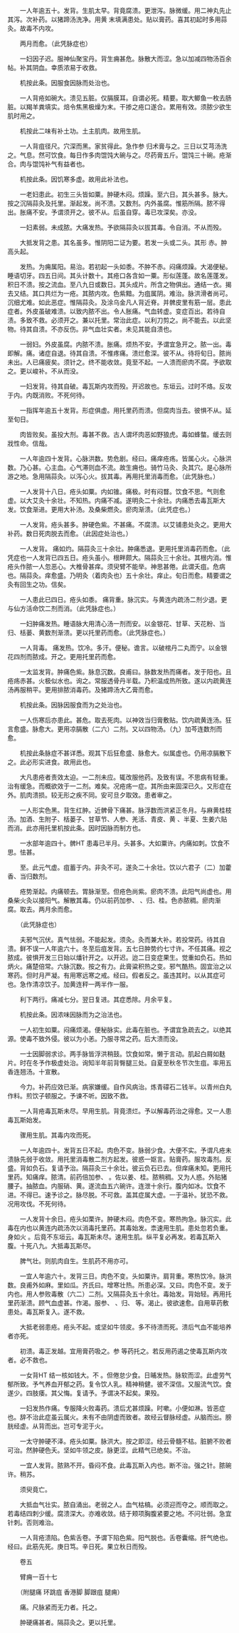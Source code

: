 <!-- { "loadSidebar": true } -->
　　一人年逾五十。发背。生肌太早。背竟腐溃。更泄泻。脉微缓。用二神丸先止其泻。次补药。以猪蹄汤洗净。用黄 末填满患处。贴以膏药。喜其初起时多用蒜灸。故毒不内攻。

　　两月而愈。（此凭脉症也）

　　一妇因子迟。服神仙聚宝丹。背生痈甚危。脉散大而涩。急以加减四物汤百余帖。补其阴血。幸质浓易于收救。

　　机按此条。因服食因脉而处治也。

　　一人背疮如碗大。溃见五脏。仅膈膜耳。自谓必死。精要。取大鲫鱼一枚去肠脏。以羯羊粪填实。焙令焦黑极燥为末。干掺之疮口遂合。累用有效。须脓少欲生肌时用之。

　　机按此二味有补土功。土主肌肉。故用生肌。

　　一人背疽径尺。穴深而黑。家贫得此。急作参 归术膏与之。三日以艾芎汤洗之。气息。然可饮食。每日作多肉馄饨大碗与之。尽药膏五斤。馄饨三十碗。疮渐合。肉与馄饨补气有益者也。

　　机按此条。因饥寒多虚。故用此补法也。

　　一老妇患此。初生三头皆如粟。肿硬木闷。烦躁。至六日。其头甚多。脉大。按之沉隔蒜灸及托里。渐起发。尚不溃。又数剂。内外虽腐。惟筋所隔。脓不得出。胀痛不安。予谓须开之。彼不从。后虽自穿。毒已攻深矣。亦没。

　　一妇素弱。未成脓。大痛发热。予欲隔蒜灸以拔其毒。令自消。不从而殁。

　　大抵发背之患。其名虽多。惟阴阳二证为要。若发一头或二头。其形 赤。肿高头起。

　　发热。为痈属阳。易治。若初起一头如黍。不肿不赤。闷痛烦躁。大渴便秘。睡语切牙。四五日间。其头计数十。其疮口各含如一粟。形似莲蓬。故名莲蓬发。积日不溃。按之流血。至八九日或数日。其头成片。所含之物俱出。通结一衣。揭去又结。其口共烂为一疮。其脓内攻。色紫黯。为疽属阴。难治。脉洪滑者尚可。沉细尤难。如此恶症。惟隔蒜灸。及涂乌金凡人背近脊。并髀皮里有筋一层。患此症者。外皮虽破难溃。以致内脓不出。令人胀痛。气血转虚。变症百出。若待自渍。多致不救。必须开之。兼以托里。常治此症。以利刀剪之。尚不能去。以此坚物。待其自溃。不亦反伤。非气血壮实者。未见其能自溃也。

　　一弱妇。外皮虽腐。内脓不溃。胀痛。烦热不安。予谓宜急开之。脓一出。毒即解。痛。诸症自退。待其自溃。不惟疼痛。溃烂愈深。彼不从。待将旬日。脓尚未出。人已痛疲矣。须针之。终不能收敛。竟至不起。一人溃而瘀肉不腐。予欲取之。更以峻补。不从而没。

　　一妇发背。待其自破。毒瓦斯内攻而殁。开迟故也。东垣云。过时不烙。反攻于内。内既消败。不死何待。

　　一指挥年逾五十发背。形症俱虚。用托里药而溃。但腐肉当去。彼惧不从。延至旬日。

　　肉皆败矣。虽投大剂。毒甚不救。古人谓坏肉恶如野狼虎。毒如蜂螫。缓去则戕性命。信哉。

　　一人年逾四十发背。心脉洪数。势危剧。经曰。痛痒疮疡。皆属心火。心脉洪数。乃心甚。心主血。心气滞则血不流。故生痈也。骑竹马灸、灸其穴。是心脉所游之地。急用隔蒜灸。以泻心火。拔其毒。再用托里消毒而愈。（此凭脉也。）

　　一人发背十八日。疮头如粟。内如锥。痛极。时有闷瞀。饮食不思。气则愈虚。以大艾灸十余壮。不知热。内痛不减。遂明灸二十余壮。内痛悉去毒瓦斯大发。饮食渐进。更用大补汤。及桑柴燃灸。瘀肉渐溃。（此凭症也。）

　　一人发背。疮头甚多。肿硬色紫。不甚痛。不腐溃。以艾铺患处灸之。更用大补药。数日死肉脱去而愈。（此因症处治也。）

　　一人发背。 痛如灼。隔蒜灸三十余壮。肿痛悉退。更用托里消毒药而愈。（此凭症也一人发背已四五日。疮头虽小。根畔颇大。隔蒜灸三十余壮。其根内消。惟疮头作脓一人忽恶心。大椎骨甚痒。须臾臂不能举。神思甚倦。此谓夭疽。危病也。隔蒜灸。痒愈盛。乃明灸（着肉灸也）五十余壮。痒止。旬日而愈。精要谓之灸有回生之功。信矣。

　　一人患此已四日。疮头如黍。 痛背重。脉沉实。与黄连内疏汤二剂少退。更与仙方活命饮二剂而消。（此凭脉症也。）

　　一妇肿痛发热。睡语脉大用清心汤一剂而安。以金银花、甘草、天花粉、当归、栝蒌、黄数剂渐溃。更以托里药而愈。（此凭脉症也。）

　　一人背毒。 痛发热。饮冷。多汗。便秘。谵言。以破棺丹二丸而宁。以金银花四剂而脓成。开之。更用托里药而愈。

　　一太监发背。肿痛色紫。脉息沉数。良甫曰。脉数发热而痛者。发于阳也。且疮疡赤甚。火极似水也。询之。常服透骨丹半载。乃积温成热所致。遂以内疏黄连汤再服稍平。更用排脓消毒药。及猪蹄汤大乙膏而愈。

　　机按此条。因脉因服食而为之处治也。

　　一人伤寒后亦患此。甚危。取去死肉。以神效当归膏敷贴。饮内疏黄连汤。狂言愈盛。脉愈大。更用凉膈散（二六）二剂。又以四物汤。（九）加芩连数剂而愈。

　　机按此条脉症不甚详悉。观其下后狂愈盛、脉愈大。似属虚也。仍用凉膈散下之。此必形实进食。故用此也。

　　大凡患疮者责效太迫。一二剂未应。辄改服他药。及致有误。不思病有轻重。治有缓急。而概欲效于一二剂。难矣。况疮疡一症。其所由来固深已久。又形症在外。肌肉溃损。较无形之疾不同。安可旦夕取效。患者审之。

　　一人形实色黑。背生红肿。近髀骨下痛甚。脉浮数而洪紧正冬月。与麻黄桂枝汤。加酒、生附子、栝蒌子、甘草节、人参、羌活、青皮、黄 、半夏、生姜六贴而消。此亦用托里机按此条。因时因脉而制方也。

　　一水部年逾四十。髀HT 患毒已半月。头甚多。大如粟许。内痛如刺。饮食不思。怯甚。

　　至。此元气虚。疽蓄于内。非灸不可。遂灸二十余壮。饮以六君子（二）加藿香、当归数剂。

　　疮势渐起。内痛顿去。胃脉渐至。但疮色尚紫。瘀肉不溃。此阳气尚虚也。用桑柴火灸以接阳气。解散其毒。仍以前药加参、 、归、桂。色赤脓稠。瘀肉渐腐。取去。两月余而愈。

　　（此凭脉症也）

　　夫邪气沉伏。真气怯弱。不能起发。须灸。灸而兼大补。若投常药。待其自溃。鲜不误一人年逾六十。冬至后疽发背。五七日肿势约七寸许。不任其痛。视之脓成。彼惧开发三日始以燔针开之。以开迟。迨二日变症果生。觉重如负石。热如炳火。痛楚倍常。六脉沉数。按之有力。此膏粱积热之变。邪气酷热。固宜治之以寒药。但时月严凝。有用寒远寒之戒。经曰。假者反之。虽违其时。以从其症可也。急作清凉饮子。加黄连秤一两半作一服。

　　利下两行。痛减七分。翌日复进。其症悉除。月余平复。

　　机按此条。因浓味因脉而为之治法也。

　　一人初生如粟。闷痛烦渴。便秘脉实。此毒在脏也。予谓宜急疏去之。以绝其源。使毒不致外侵。彼以为小恙。乃服寻常之药。后大溃而没。

　　一士因脚弱求诊。两手脉皆浮洪稍鼓。饮食如常。懒于言动。肌起白屑如麸片。时在冬予作极虚处治。询知半年前背臀腿三处。自夏至秋冬节次生疽。率用五香连翘汤。十宣散。

　　今力。补药应效已渐。病家嫌缓。自作风病治。炼青礞石二钱半。以青州白丸作料。煎饮子顿服之。予谏不听。因致不救。

　　一人背疮毒瓦斯未尽。早用生肌。背竟溃烂。予以解毒药治之得愈。又一人患毒瓦斯始发。

　　骤用生肌。其毒内攻而死。

　　一人年逾四十。发背五日不起。肉色不变。脉弱少食。大便不实。予谓凡疮未溃脉先弱于收敛。用托里消毒散二剂方起发。彼惑一妪言。贴膏药。服攻毒剂。反盛。背如负石。复请予治。隔蒜灸三十余壮。彼云负石已去。但痒痛未知。更用托里药。知痛痒。脓清。前药倍加参、 。佐以姜、桂。脓稍稠。又为人惑。外贴猪腰子。抽脓血。内服硝、黄。遂流血五六碗许。连泄十余行。腹内如冰。饮食不进。不得已。速予诊之。脉尽脱。不可救。盖其症属大虚。一于温补。犹恐不救。况用攻伐。不死何待。

　　一人发背十余日。疮头如栗许。肿硬木闷。肉色不变。寒热拘急。脉沉实。此毒在内也以黄连内疏汤次以消毒托里药。其毒始发。柰速用生肌。患处忽若负重。身如火 。后竟不东垣云。毒瓦斯未尽。速用生肌。纵平复必再发。若毒瓦斯入腹。十死八九。大抵毒瓦斯尽。

　　脾气壮。则肌肉自生。生肌药不用亦可。

　　一宜人年逾六十。发背三日。肉色不变。头如粟许。肩背重。寒热饮冷。脉洪数。良甫外如麻。里如瓜。齐氏曰。增寒壮热。所患必深。又曰。肉色不变。发于内也。用人参败毒散（六二）二剂。又隔蒜灸五十余壮。毒始发。背始轻。再用托里药渐溃。顾气血虚甚。作渴。服参、 、归、 等。渴止。彼欲速愈。自用草药敷患处。毒瓦斯复入。遂不救。

　　大抵老弱患疮。疮头不起。或坚如牛领皮。多不待溃而死。溃后气血不能培养者亦死。

　　初溃。毒正发越。宜用膏药吸之。参 等药托之。若反用药遏之使毒瓦斯内攻者。必不救也。

　　一女背HT 结一核如钱大。不 。但倦怠少食。日晡发热。脉软而涩。此虚劳气郁所致。予气养血开郁之药。复令饮人乳。精神稍健。彼不深信。又服流气饮。食遂少。四肢痿。其父悔。复请予。予谓决不起矣。果殁。

　　一妇发热作痛。专服降火败毒药。溃后尤甚烦躁。时嗽。小便如淋。皆恶症也。辞不治此症虽云属火。未有不由阴虚而致者。故经云督脉经虚。从脑而出。膀胱经虚。从背而出。岂可专泥于火。

　　一太守肿硬不泽。疮头如粟。脉洪大。按之即涩。经云骨髓不枯。脏腑不败者可治。然肿硬色夭。坚如牛领之皮。脉更涩。此精气已绝矣。不治。

　　一宜人发背。脓熟不开。昏闷不食。此毒瓦斯入内也。断不治。强之针。脓碗许。稍苏。

　　须臾竟亡。

　　大抵血气壮实。脓自涌出。老弱之人。血气枯槁。必须迎而夺之。顺而取之。若毒结四刺少缓。腐溃深大。亦难收敛。结于颊项胸腹紧要之地。不问壮弱。急宜针刺。否则难治。

　　一人背疮溃陷。色紫舌卷。予谓下陷色紫。阳气脱也。舌卷囊缩。肝气绝也。经曰。此筋先死。庚日笃。辛日死。果立秋日而殁。

　　卷五

　　臂痈一百十七

　　（附腿痛 环跳疽 香港脚 脚跟疽 腿痈）

　　痛。尺脉紧而无力者。托之。

　　肿硬痛甚者。隔蒜灸之。更以托里。


